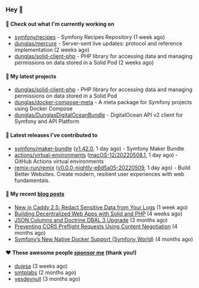 ### Hey 👋

#### 👷 Check out what I'm currently working on

- [symfony/recipes](https://github.com/symfony/recipes) - Symfony Recipes Repository (1 week ago)
- [dunglas/mercure](https://github.com/dunglas/mercure) - Server-sent live updates: protocol and reference implementation (2 weeks ago)
- [dunglas/solid-client-php](https://github.com/dunglas/solid-client-php) - PHP library for accessing data and managing permissions on data stored in a Solid Pod (2 weeks ago)

#### 🌱 My latest projects

- [dunglas/solid-client-php](https://github.com/dunglas/solid-client-php) - PHP library for accessing data and managing permissions on data stored in a Solid Pod
- [dunglas/docker-compose-meta](https://github.com/dunglas/docker-compose-meta) - A meta package for Symfony projects using Docker Compose
- [dunglas/DunglasDigitalOceanBundle](https://github.com/dunglas/DunglasDigitalOceanBundle) - DigitalOcean API v2 client for Symfony and API Platform

#### 🔭 Latest releases I've contributed to

- [symfony/maker-bundle](https://github.com/symfony/maker-bundle) ([v1.42.0](https://github.com/symfony/maker-bundle/releases/tag/v1.42.0), 1 day ago) - Symfony Maker Bundle
- [actions/virtual-environments](https://github.com/actions/virtual-environments) ([macOS-12/20220508.1](https://github.com/actions/virtual-environments/releases/tag/macOS-12%2F20220508.1), 1 day ago) - GitHub Actions virtual environments
- [remix-run/remix](https://github.com/remix-run/remix) ([v0.0.0-nightly-e6d5a05-20220509](https://github.com/remix-run/remix/releases/tag/v0.0.0-nightly-e6d5a05-20220509), 1 day ago) - Build Better Websites. Create modern, resilient user experiences with web fundamentals.

#### 📜 My recent [blog posts](https://dunglas.fr)

- [New in Caddy 2.5: Redact Sensitive Data from Your Logs](https://dunglas.fr/2022/04/caddy-logging-security-improvements/) (1 week ago)
- [Building Decentralized Web Apps with Solid and PHP](https://dunglas.fr/2022/04/building-decentralized-web-apps-with-solid-and-php/) (4 weeks ago)
- [JSON Columns and Doctrine DBAL 3 Upgrade](https://dunglas.fr/2022/01/json-columns-and-doctrine-dbal-3-upgrade/) (3 months ago)
- [Preventing CORS Preflight Requests Using Content Negotiation](https://dunglas.fr/2022/01/preventing-cors-preflight-requests-using-content-negotiation/) (4 months ago)
- [Symfony’s New Native Docker Support (Symfony World)](https://dunglas.fr/2021/12/symfonys-new-native-docker-support-symfony-world/) (4 months ago)

#### ❤️ These awesome people [sponsor me](https://github.com/sponsors/dunglas) (thank you!)

- [dujesa](https://github.com/dujesa) (3 weeks ago)
- [smtplabs](https://github.com/smtplabs) (2 months ago)
- [yesdevnull](https://github.com/yesdevnull) (3 months ago)
